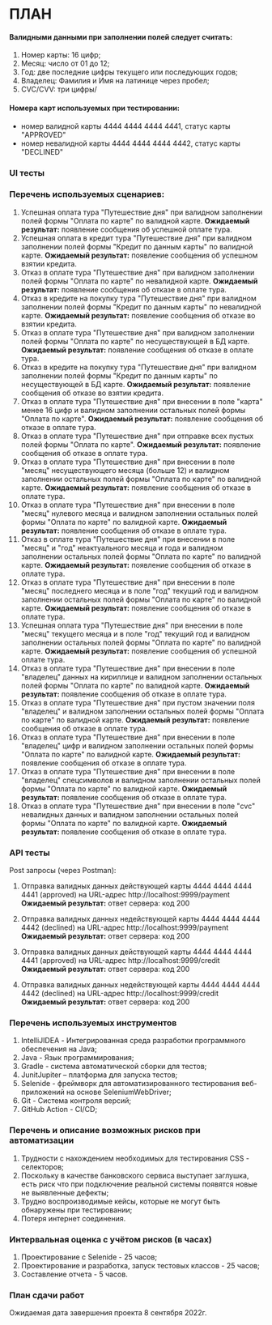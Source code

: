 # ПЛАН #

#### Валидными данными при заполнении полей следует считать: ####
   1. Номер карты: 16 цифр;
   2. Месяц: число от 01 до 12;
   3. Год: две последние цифры текущего или последующих годов;
   4. Владелец: Фамилия и Имя на латинице через пробел;
   5. СVC/CVV: три цифры/

#### Номера карт используемых при тестировании: ####
   - номер валидной карты 4444 4444 4444 4441, статус карты "APPROVED"
   - номер невалидной карты 4444 4444 4444 4442, статус карты "DECLINED"

### UI тесты ###
### Перечень используемых сценариев: ###

   1. Успешная оплата тура "Путешествие дня" при валидном заполнении полей формы "Оплата по карте" по валидной карте.
      **Ожидаемый результат:** появление сообщения об успешной оплате тура.
   2. Успешная оплата в кредит тура "Путешествие дня" при валидном заполнении полей формы "Кредит по данным карты" по валидной карте.
      **Ожидаемый результат:** появление сообщения об успешном взятии кредита.
   3. Отказ в оплате тура "Путешествие дня" при валидном заполнении полей формы "Оплата по карте" по невалидной карте.
      **Ожидаемый результат:** появление сообщения об отказе в оплате тура.
   4. Отказ в кредите на покупку тура "Путешествие дня" при валидном заполнении полей формы "Кредит по данным карты" по невалидной карте.
      **Ожидаемый результат:** появление сообщения об отказе вo взятии кредита.
   5. Отказ в оплате тура "Путешествие дня" при валидном заполнении полей формы "Оплата по карте" по несуществующей в БД карте.
      **Ожидаемый результат:** появление сообщения об отказе в оплате тура.
   6. Отказ в кредите на покупку тура "Путешествие дня" при валидном заполнении полей формы "Кредит по данным карты" по несуществующей в БД карте.
      **Ожидаемый результат:** появление сообщения об отказе во взятии кредита.
   7. Отказ в оплате тура "Путешествие дня" при внесении в поле "карта" менее 16 цифр и валидном заполнении остальных полей формы "Оплата по карте".
      **Ожидаемый результат:** появление сообщения об отказе в оплате тура.
   8. Отказ в оплате тура "Путешествие дня" при отправке всех пустых полей формы "Оплата по карте".
      **Ожидаемый результат:** появление сообщения об отказе в оплате тура.
   9. Отказ в оплате тура "Путешествие дня" при внесении в поле "месяц" несуществующего месяца (больше 12) и валидном заполнении остальных полей формы "Оплата по карте" по валидной карте.
      **Ожидаемый результат:** появление сообщения об отказе в оплате тура.
   10. Отказ в оплате тура "Путешествие дня" при внесении в поле "месяц" нулевого месяца и валидном заполнении остальных полей формы "Оплата по карте" по валидной карте.
      **Ожидаемый результат:** появление сообщения об отказе в оплате тура.
   11. Отказ в оплате тура "Путешествие дня" при внесении в поле "месяц" и "год" неактуального месяца и года и валидном заполнении остальных полей формы "Оплата по карте" по валидной карте.
      **Ожидаемый результат:** появление сообщения об отказе в оплате тура.
   12. Отказ в оплате тура "Путешествие дня" при внесении в поле "месяц" последнего месяца и в поле "год" текущий год и валидном заполнении остальных полей формы "Оплата по карте" по валидной карте.
      **Ожидаемый результат:** появление сообщения об отказе в оплате тура.
   13. Успешная оплата тура "Путешествие дня" при внесении в поле "месяц" текущего месяца и в поле "год" текущий год и валидном заполнении остальных полей формы "Оплата по карте" по валидной карте.
      **Ожидаемый результат:** появление сообщения об успешной оплате тура.
   14. Отказ в оплате тура "Путешествие дня" при внесении в поле "владелец" данных на кириллице и валидном заполнении остальных полей формы "Оплата по карте" по валидной карте.
      **Ожидаемый результат:** появление сообщения об отказе в оплате тура.
   15. Отказ в оплате тура "Путешествие дня" при пустом значении поля "владелец" и валидном заполнении остальных полей формы "Оплата по карте" по валидной карте.
      **Ожидаемый результат:** появление сообщения об отказе в оплате тура.
   16. Отказ в оплате тура "Путешествие дня" при внесении в поле "владелец" цифр и валидном заполнении остальных полей формы "Оплата по карте" по валидной карте.
      **Ожидаемый результат:** появление сообщения об отказе в оплате тура.
   17. Отказ в оплате тура "Путешествие дня" при внесении в поле "владелец" спецсимволов и валидном заполнении остальных полей формы "Оплата по карте" по валидной карте.
      **Ожидаемый результат:** появление сообщения об отказе в оплате тура.
   18. Отказ в оплате тура "Путешествие дня" при внесении в поле "cvc" невалидных данных и валидном заполнении остальных полей формы "Оплата по карте" по валидной карте.
      **Ожидаемый результат:** появление сообщения об отказе в оплате тура.


### API тесты ###

Post запросы (через Postman):

   1. Отправка валидных данных действующей карты 4444 4444 4444 4441 (approved) на URL-адрес http://localhost:9999/payment
      **Ожидаемый результат:** ответ сервера: код 200

   2. Отправка валидных данных недействующей карты 4444 4444 4444 4442 (declined) на URL-адрес http://localhost:9999/payment
      **Ожидаемый результат:** ответ сервера: код 200

   3. Отправка валидных данных действующей карты 4444 4444 4444 4441 (approved) на URL-адрес http://localhost:9999/credit
      **Ожидаемый результат:** ответ сервера: код 200

   4. Отправка валидных данных недействующей карты 4444 4444 4444 4442 (declined) на URL-адрес http://localhost:9999/credit
      **Ожидаемый результат:** ответ сервера: код 200


### Перечень используемых инструментов ###

   1. IntelliJIDEA - Интегрированная среда разработки программного обеспечения на Java;
   2. Java - Язык программирования;
   3. Gradle - система автоматической сборки для тестов;
   4. JunitJupiter – платформа для запуска тестов;
   5. Selenide - фреймворк для автоматизированного тестирования веб-приложений на основе SeleniumWebDriver;
   6. Git - Система контроля версий;
   7. GitHub Action - CI/CD;

### Перечень и описание возможных рисков при автоматизации ###

   1. Трудности с нахождением необходимых для тестирования CSS - селекторов;
   2. Поскольку в качестве банковского сервиса выступает заглушка, есть риск что при подключение реальной системы появятся новые не выявленные дефекты;
   3. Трудно воспроизводимые кейсы, которые не могут быть обнаружены при тестировании;
   4. Потеря интернет соединения.

### Интервальная оценка с учётом рисков (в часах) ###

   1. Проектирование с Selenide - 25 часов;
   2. Проектирование и разработка, запуск тестовых классов - 25 часов;
   3. Составление отчета - 5 часов.

### План сдачи работ ###

 Ожидаемая дата завершения проекта 8 сентября 2022г.
